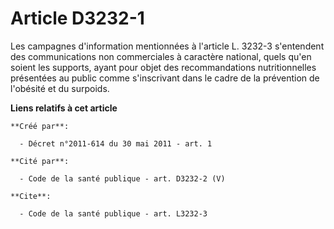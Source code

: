 # Article D3232-1

Les campagnes d'information mentionnées à l'article L. 3232-3 s'entendent des communications non commerciales à caractère
national, quels qu'en soient les supports, ayant pour objet des recommandations nutritionnelles présentées au public comme
s'inscrivant dans le cadre de la prévention de l'obésité et du surpoids.

**Liens relatifs à cet article**

	**Créé par**:

	  - Décret n°2011-614 du 30 mai 2011 - art. 1

	**Cité par**:

	  - Code de la santé publique - art. D3232-2 (V)

	**Cite**:

	  - Code de la santé publique - art. L3232-3
